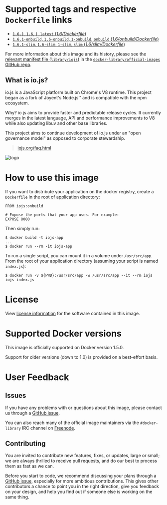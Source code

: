 # Supported tags and respective `Dockerfile` links

-	[`1.6.1`, `1.6`, `1`, `latest` (*1.6/Dockerfile*)](https://github.com/iojs/docker-iojs/blob/2114895b8700565371f6557cd79d0356f8df199f/1.6/Dockerfile)
-	[`1.6.1-onbuild`, `1.6-onbuild`, `1-onbuild`, `onbuild` (*1.6/onbuild/Dockerfile*)](https://github.com/iojs/docker-iojs/blob/2114895b8700565371f6557cd79d0356f8df199f/1.6/onbuild/Dockerfile)
-	[`1.6.1-slim`, `1.6-slim`, `1-slim`, `slim` (*1.6/slim/Dockerfile*)](https://github.com/iojs/docker-iojs/blob/2114895b8700565371f6557cd79d0356f8df199f/1.6/slim/Dockerfile)

For more information about this image and its history, please see the [relevant manifest file (`library/iojs`)](https://github.com/docker-library/official-images/blob/master/library/iojs) in the [`docker-library/official-images` GitHub repo](https://github.com/docker-library/official-images).

## What is io.js?

io.js is a JavaScript platform built on Chrome's V8 runtime. This project began as a fork of Joyent's Node.js™ and is compatible with the npm ecosystem.

Why? io.js aims to provide faster and predictable release cycles. It currently merges in the latest language, API and performance improvements to V8 while also updating libuv and other base libraries.

This project aims to continue development of io.js under an "open governance model" as opposed to corporate stewardship.

> [iojs.org/faq.html](https://iojs.org/faq.html)

![logo](https://raw.githubusercontent.com/docker-library/docs/master/iojs/logo.png)

# How to use this image

If you want to distribute your application on the docker registry, create a `Dockerfile` in the root of application directory:

	FROM iojs:onbuild
	
	# Expose the ports that your app uses. For example:
	EXPOSE 8080

Then simply run:

	$ docker build -t iojs-app
	...
	$ docker run --rm -it iojs-app

To run a single script, you can mount it in a volume under `/usr/src/app`. From the root of your application directory (assuming your script is named `index.js`):

	$ docker run -v ${PWD}:/usr/src/app -w /usr/src/app --it --rm iojs iojs index.js

# License

View [license information](https://github.com/iojs/io.js/blob/master/LICENSE) for the software contained in this image.

# Supported Docker versions

This image is officially supported on Docker version 1.5.0.

Support for older versions (down to 1.0) is provided on a best-effort basis.

# User Feedback

## Issues

If you have any problems with or questions about this image, please contact us through a [GitHub issue](https://github.com/iojs/docker-iojs/issues).

You can also reach many of the official image maintainers via the `#docker-library` IRC channel on [Freenode](https://freenode.net).

## Contributing

You are invited to contribute new features, fixes, or updates, large or small; we are always thrilled to receive pull requests, and do our best to process them as fast as we can.

Before you start to code, we recommend discussing your plans through a [GitHub issue](https://github.com/iojs/docker-iojs/issues), especially for more ambitious contributions. This gives other contributors a chance to point you in the right direction, give you feedback on your design, and help you find out if someone else is working on the same thing.
